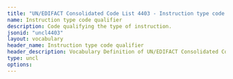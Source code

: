 ```yaml
---
title: "UN/EDIFACT Consolidated Code List 4403 - Instruction type code qualifier (20B) JSON-LD Vocabulary"
name: Instruction type code qualifier
description: Code qualifying the type of instruction.
jsonid: "uncl4403"
layout: vocabulary
header_name: Instruction type code qualifier
header_description: Vocabulary Definition of UN/EDIFACT Consolidated Code List 4403 - Instruction type code qualifier (20B) semantics in HTML format. JSON-LD format is available at [uncl4403.jsonld](/vocabulary/uncl4403.jsonld)
type: uncl
options:
---
```

